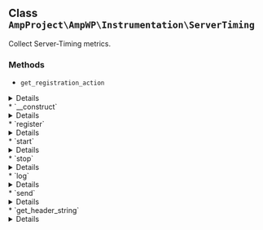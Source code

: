 ## Class `AmpProject\AmpWP\Instrumentation\ServerTiming`

Collect Server-Timing metrics.

### Methods
* `get_registration_action`

<details>

```php
static public get_registration_action()
```

Get the action to use for registering the service.


</details>
* `__construct`

<details>

```php
public __construct( \AmpProject\AmpWP\Instrumentation\StopWatch $stopwatch, $verbose = false )
```

ServerTiming constructor.


</details>
* `register`

<details>

```php
public register()
```

Register the service.


</details>
* `start`

<details>

```php
public start( $event_name, $event_description = null, $properties = array(), $verbose_only = false )
```

Start recording an event.


</details>
* `stop`

<details>

```php
public stop( $event_name )
```

Stop recording an event.


</details>
* `log`

<details>

```php
public log( $event_name, $event_description = '', $properties = array(), $verbose_only = false )
```

Log an event that does not have a duration.


</details>
* `send`

<details>

```php
public send()
```

Send the server-timing header.


</details>
* `get_header_string`

<details>

```php
public get_header_string()
```

Get the server timing header string for all collected events.


</details>
